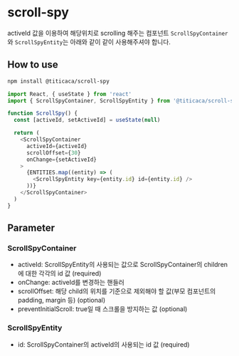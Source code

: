 # scroll-spy

activeId 값을 이용하여 해당위치로 scrolling 해주는 컴포넌트
`ScrollSpyContainer`와 `ScrollSpyEntity`는 아래와 같이 같이 사용해주셔야 합니다.

## How to use

```bash
npm install @titicaca/scroll-spy
```

```js
import React, { useState } from 'react'
import { ScrollSpyContainer, ScrollSpyEntity } from '@titicaca/scroll-spy'

function ScrollSpy() {
  const [activeId, setActiveId] = useState(null)

  return (
    <ScrollSpyContainer
      activeId={activeId}
      scrollOffset={30}
      onChange={setActiveId}
    >
      {ENTITIES.map((entity) => (
        <ScrollSpyEntity key={entity.id} id={entity.id} />
      ))}
    </ScrollSpyContainer>
  )
}
```

## Parameter

### ScrollSpyContainer

- activeId: ScrollSpyEntity의 사용되는 값으로 ScrollSpyContainer의 children에 대한 각각의 id 값 (required)
- onChange: activeId를 변경하는 핸들러
- scrollOffset: 해당 child의 위치를 기준으로 제외해야 할 값(부모 컴포넌트의 padding, margin 등) (optional)
- preventInitialScroll: true일 때 스크롤을 방지하는 값 (optional)

### ScrollSpyEntity

- id: ScrollSpyContainer의 activeId의 사용되는 id 값 (required)

